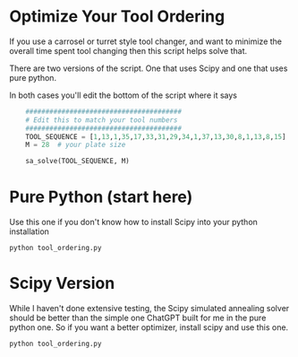 # Optimize Your Tool Ordering

If you use a carrosel or turret style tool changer, and want to minimize the overall time spent tool changing then this script helps solve that. 

There are two versions of the script. One that uses Scipy and one that uses pure python. 

In both cases you'll edit the bottom of the script where it says 

```python
    #######################################
    # Edit this to match your tool numbers
    #######################################
    TOOL_SEQUENCE = [1,13,1,35,17,33,31,29,34,1,37,13,30,8,1,13,8,15]
    M = 28  # your plate size

    sa_solve(TOOL_SEQUENCE, M)
```

# Pure Python (start here)
Use this one if you don't know how to install Scipy into your python installation 

`python tool_ordering.py`


# Scipy Version
While I haven't done extensive testing, the Scipy simulated annealing solver should be better than the simple one ChatGPT built for me in the pure python one. 
So if you want a better optimizer, install scipy and use this one. 

`python tool_ordering.py`